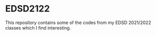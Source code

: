 # EDSD2122
This repository contains some of the codes from my EDSD 2021/2022 classes which I find interesting.
